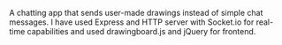 A chatting app that sends user-made drawings instead of simple chat messages. I have used Express and HTTP server with Socket.io for real-time capabilities and used drawingboard.js and jQuery for frontend.
